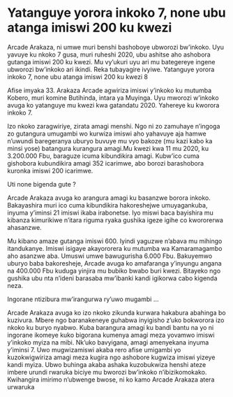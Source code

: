 # Yatanguye yorora inkoko 7, none ubu atanga imiswi 200 ku kwezi

Arcade Arakaza, ni umwe muri benshi bashoboye ubworozi bw’inkoko. Uyu yavuye ku nkoko 7 gusa, muri ruheshi 2020, ubu ashitse aho ashobora gutanga imiswi 200 ku kwezi. Mu vy’ukuri uyu ari mu bategereye ingene ubworozi bw’inkoko ari ikindi. Reka tubayagire ivyiwe. Yatanguye yorora inkoko 7, none ubu atanga imiswi 200 ku kwezi 8

Afise imyaka 33. Arakaza Arcade agwiriza imiswi y’inkoko ku mutumba Kobero, muri komine Butihinda, intara ya Muyinga. Uyu mworozi w’inkoko avuga ko yatanguye mu kwezi kwa gatandatu 2020. Yahereye ku kworora inkoko 7.

Izo nkoko zaragwiriye, zirata amagi menshi. Ngo ni zo zamuhaye n’ingoga zo gutangura umugambi wo kurwiza imiswi aho yahavuye aja hamwe n’uwundi baregeranya uburyo buvuye mu vyo bakoze (mu kazi kabo ka minsi yose) batangura kurangura amagi.Mu kwezi kwa 11 mu 2020, ku 3.200.000 Fbu, baraguze icuma kibundikira amagi. Kubw’ico cuma gishobora kubundikira amagi 352 icarimwe, abo borozi barashobora kuronka imiswi 200 icarimwe.

Uti none bigenda gute ?

Arcade Arakaza avuga ko arangura amagi ku basanzwe borora inkoko. Bakayashira muri ico cuma kibundikira hakoreshejwe umuyagankuba, inyuma y’iminsi 21 imiswi ikaba irabonetse. Iyo miswi baca bayishira mu kibanza kimurikiwe n’itara riguma ryaka gushika igeze igihe co kwororerwa ahasanzwe.

Mu kibano amaze gutanga imiswi 600. Iyindi yaguzwe n’abava mu mihingo itandukanye. Imiswi isigaye akayororera ku mutumba wa Kamaramagambo aho asanzwe aba. Umuswi umwe bawugurisha 6.000 Fbu. Bakuyemwo uburyo baba bakoresheje, Arcade avuga ko amafaranga y’inyungu angana na 400.000 Fbu kuduga yinjira mu bubiko bwabo buri kwezi. Bitayeko ngo gushika ubu nta n’ideni barasaba mw’ibanki kandi igikorwa cabo kigenda neza.

Ingorane ntizibura mw’irangurwa ry’uwo mugambi …

Arcade Arakaza avuga ko izo nkoko zikunda kurwara hakabura abahinga bo kuzivura. Mbere ngo baranakeneye guhabwa inyigisho z’uko bokworora izo nkoko ku buryo nyabwo. Kuba barangura amagi ku bandi bantu na yo ni ingorane ikomeye kuko bigorana kumenya amagi meza yovamwo imiswi y’inkoko myiza na mibi. Nk’uko bavyigana, amagi amenyekana inyuma y’iminsi 7. Uwo mugwizamiswi akaba rero afise umigambi yo kuzokwigwiriza amagi meza kugira ngo ashobore kugwiza imiswi yizeye kandi myiza. Ubwo buhinga akaba ashaka kuzobukwiza henshi ateze imbere urundi rwaruka biciye mu bworozi bw’inkoko n’ibizikomokako. Kwihangira imirimo n’ubwenge bwose, ni ko kamo Arcade Arakaza atera urwaruka